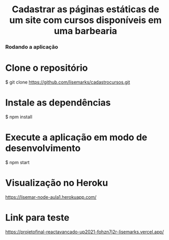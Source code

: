 <h1 align="center"> Cadastrar as páginas estáticas de um site com cursos disponíveis em uma barbearia </h1>

### Rodando a aplicação

# Clone o repositório
$ git clone <https://github.com/lisemarks/cadastrocursos.git>

# Instale as dependências
$ npm install

# Execute a aplicação em modo de desenvolvimento
$ npm start

# Visualização no Heroku
<https://lisemar-node-aula1.herokuapp.com/>

# Link para teste
<https://projetofinal-reactavancado-up2021-fohzn7j2r-lisemarks.vercel.app/>
